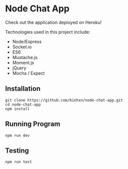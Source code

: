 # Node Chat App

Check out the application deployed on Heroku! 

Technologies used in this project include:

  - Node/Express
  - Socket.io
  - ES6
  - Mustache.js
  - Moment.js
  - jQuery
  - Mocha / Expect

## Installation

	git clone https://github.com/binhxn/node-chat-app.git
	cd node-chat-app
	npm install

## Running Program

	npm run dev

## Testing

	npm run test